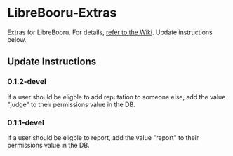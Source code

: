 # LibreBooru-Extras

Extras for LibreBooru. For details, [refer to the Wiki](https://github.com/5ynchrogazer/LibreBooru-Extras/wiki). Update instructions below.

## Update Instructions

### 0.1.2-devel

If a user should be eligble to add reputation to someone else, add the value "judge" to their permissions value in the DB.

### 0.1.1-devel

If a user should be eligble to report, add the value "report" to their permissions value in the DB.
